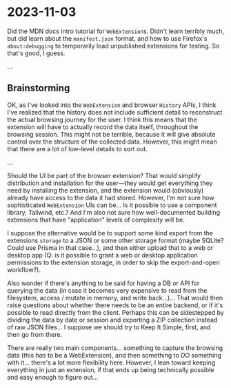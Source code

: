 # 2023-11-03

Did the MDN docs intro tutorial for `WebExtension`s. Didn't learn terribly much, but did learn about the `manifest.json` format, and how to use Firefox's `about:debugging` to temporarily load unpublished extensions for testing. So that's good, I guess.

...

## Brainstorming

OK, as I've looked into the `WebExtension` and browser `History` APIs, I think I've realized that the history does not include sufficient detail to reconstruct the actual browsing journey for the user. I think this means that the extension will have to actually record the data itself, throughout the browsing session. This might not be terrible, because it will give absolute control over the structure of the collected data. However, this might mean that there are a lot of low-level details to sort out.

...

Should the UI be part of the browser extension? That would simplify distribution and installation for the user—they would get everything they need by installing the extension, and the extension would (obviously) already have access to the data it had stored. However, I'm not sure how sophisticated `WebExtension` UIs can be... Is it possible to use a component library, Tailwind, etc.? And I'm also not sure how well-documented building extensions that have "application" levels of complexity will be.

I suppose the alternative would be to support some kind export from the extensions `storage` to a JSON or some other storage format (maybe SQLite? Could use Prisma in that case...), and then either upload that to a web or desktop app (Q: is it possible to grant a web or desktop application permissions to the extension storage, in order to skip the export-and-open workflow?).

Also wonder if there's anything to be said for having a DB or API for querying the data (in case it becomes very expensive to read from the filesystem, access / mutate in memory, and write back...)... That would then raise questions about whether there needs to be an entire backend, or if it's possible to read directly from the client. Perhaps this can be sidestepped by dividing the data by date or session and exporting a ZIP collection instead of raw JSON files... I suppose we should try to Keep It Simple, first, and then go from there.

There are really two main components... something to capture the browsing data (this *has* to be a WebExtension), and then something to *DO* something with it... there's a lot more flexibility here. However, I lean toward keeping everything in just an extension, if that ends up being technically possible and easy enough to figure out...
